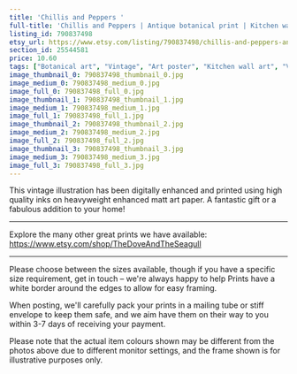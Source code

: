 ```yaml
---
title: 'Chillis and Peppers '
full-title: 'Chillis and Peppers | Antique botanical print | Kitchen wall art | Gardening and seed poster | Vintage home decor | AB17'
listing_id: 790837498
etsy_url: https://www.etsy.com/listing/790837498/chillis-and-peppers-antique-botanical?utm_source=site&utm_medium=api&utm_campaign=api
section_id: 25544581
price: 10.60
tags: ["Botanical art", "Vintage", "Art poster", "Kitchen wall art", "Vegetables print", "Home decor", "Kitchen print", "Antique botanical", "Gardening print", "Gardening wall art", "Cooking", "Chilli pepper", "Album Benary"]
image_thumbnail_0: 790837498_thumbnail_0.jpg
image_medium_0: 790837498_medium_0.jpg
image_full_0: 790837498_full_0.jpg
image_thumbnail_1: 790837498_thumbnail_1.jpg
image_medium_1: 790837498_medium_1.jpg
image_full_1: 790837498_full_1.jpg
image_thumbnail_2: 790837498_thumbnail_2.jpg
image_medium_2: 790837498_medium_2.jpg
image_full_2: 790837498_full_2.jpg
image_thumbnail_3: 790837498_thumbnail_3.jpg
image_medium_3: 790837498_medium_3.jpg
image_full_3: 790837498_full_3.jpg
---
```

This vintage illustration has been digitally enhanced and printed using high quality inks on heavyweight enhanced matt art paper. A fantastic gift or a fabulous addition to your home!
 
---

Explore the many other great prints we have available: https://www.etsy.com/shop/TheDoveAndTheSeagull

---

Please choose between the sizes available, though if you have a specific size requirement, get in touch – we&#39;re always happy to help Prints have a white border around the edges to allow for easy framing.

When posting, we&#39;ll carefully pack your prints in a mailing tube or stiff envelope to keep them safe, and we aim have them on their way to you within 3-7 days of receiving your payment.

Please note that the actual item colours shown may be different from the photos above due to different monitor settings, and the frame shown is for illustrative purposes only.
